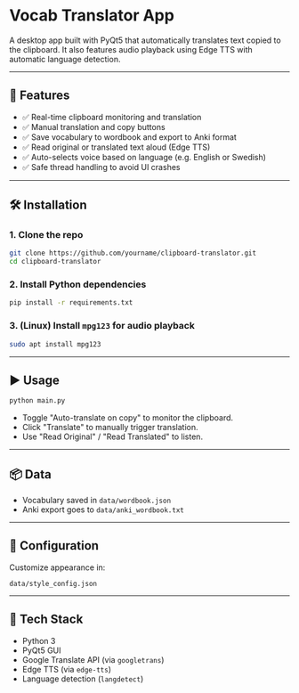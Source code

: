 # Vocab Translator App

A desktop app built with PyQt5 that automatically translates text copied to the clipboard. It also features audio playback using Edge TTS with automatic language detection.

---

## 🚀 Features

- ✅ Real-time clipboard monitoring and translation
- ✅ Manual translation and copy buttons
- ✅ Save vocabulary to wordbook and export to Anki format
- ✅ Read original or translated text aloud (Edge TTS)
- ✅ Auto-selects voice based on language (e.g. English or Swedish)
- ✅ Safe thread handling to avoid UI crashes

---

## 🛠 Installation

### 1. Clone the repo
```bash
git clone https://github.com/yourname/clipboard-translator.git
cd clipboard-translator
```

### 2. Install Python dependencies
```bash
pip install -r requirements.txt
```

### 3. (Linux) Install `mpg123` for audio playback
```bash
sudo apt install mpg123
```

---

## ▶️ Usage

```bash
python main.py
```

- Toggle "Auto-translate on copy" to monitor the clipboard.
- Click "Translate" to manually trigger translation.
- Use "Read Original" / "Read Translated" to listen.

---

## 📦 Data

- Vocabulary saved in `data/wordbook.json`
- Anki export goes to `data/anki_wordbook.txt`

---

## 🔧 Configuration

Customize appearance in:
```
data/style_config.json
```

---

## 🧠 Tech Stack
- Python 3
- PyQt5 GUI
- Google Translate API (via `googletrans`)
- Edge TTS (via `edge-tts`)
- Language detection (`langdetect`)
